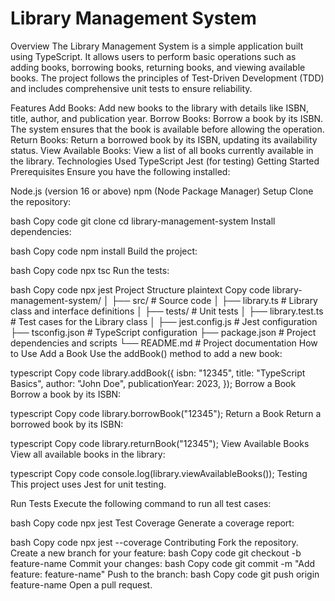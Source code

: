 # Library Management System

Overview
The Library Management System is a simple application built using TypeScript. It allows users to perform basic operations such as adding books, borrowing books, returning books, and viewing available books. The project follows the principles of Test-Driven Development (TDD) and includes comprehensive unit tests to ensure reliability.

Features
Add Books:
Add new books to the library with details like ISBN, title, author, and publication year.
Borrow Books:
Borrow a book by its ISBN. The system ensures that the book is available before allowing the operation.
Return Books:
Return a borrowed book by its ISBN, updating its availability status.
View Available Books:
View a list of all books currently available in the library.
Technologies Used
TypeScript
Jest (for testing)
Getting Started
Prerequisites
Ensure you have the following installed:

Node.js (version 16 or above)
npm (Node Package Manager)
Setup
Clone the repository:

bash
Copy code
git clone <repository-url>
cd library-management-system
Install dependencies:

bash
Copy code
npm install
Build the project:

bash
Copy code
npx tsc
Run the tests:

bash
Copy code
npx jest
Project Structure
plaintext
Copy code
library-management-system/
│
├── src/                # Source code
│   ├── library.ts      # Library class and interface definitions
│
├── tests/              # Unit tests
│   ├── library.test.ts # Test cases for the Library class
│
├── jest.config.js      # Jest configuration
├── tsconfig.json       # TypeScript configuration
├── package.json        # Project dependencies and scripts
└── README.md           # Project documentation
How to Use
Add a Book
Use the addBook() method to add a new book:

typescript
Copy code
library.addBook({
  isbn: "12345",
  title: "TypeScript Basics",
  author: "John Doe",
  publicationYear: 2023,
});
Borrow a Book
Borrow a book by its ISBN:

typescript
Copy code
library.borrowBook("12345");
Return a Book
Return a borrowed book by its ISBN:

typescript
Copy code
library.returnBook("12345");
View Available Books
View all available books in the library:

typescript
Copy code
console.log(library.viewAvailableBooks());
Testing
This project uses Jest for unit testing.

Run Tests
Execute the following command to run all test cases:

bash
Copy code
npx jest
Test Coverage
Generate a coverage report:

bash
Copy code
npx jest --coverage
Contributing
Fork the repository.
Create a new branch for your feature:
bash
Copy code
git checkout -b feature-name
Commit your changes:
bash
Copy code
git commit -m "Add feature: feature-name"
Push to the branch:
bash
Copy code
git push origin feature-name
Open a pull request.
